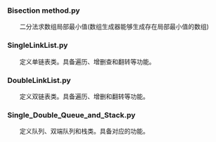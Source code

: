 ### Bisection method.py
&emsp;&emsp;二分法求数组局部最小值(数组生成器能够生成存在局部最小值的数组)

### SingleLinkList.py
&emsp;&emsp;定义单链表类。具备遍历、增删查和翻转等功能。

### DoubleLinkList.py
&emsp;&emsp;定义双链表类。具备遍历、增删和翻转等功能。

### Single_Double_Queue_and_Stack.py
&emsp;&emsp;定义队列、双端队列和栈类。具备对应的功能。
